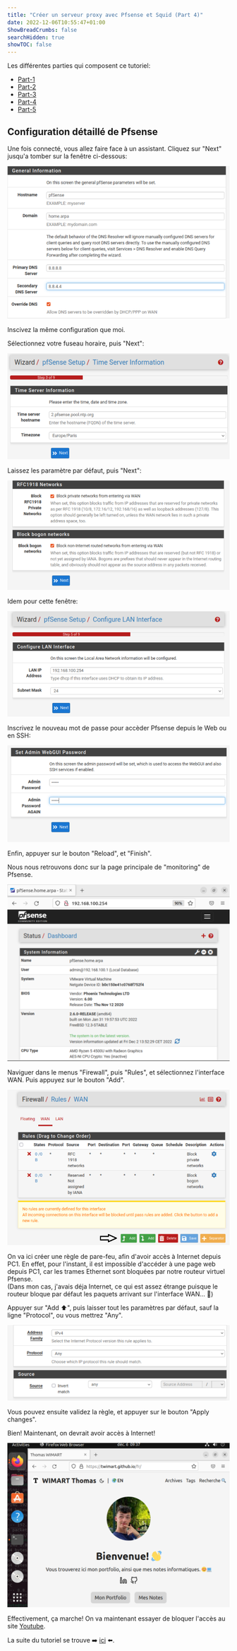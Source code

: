 ```yaml
---
title: "Créer un serveur proxy avec Pfsense et Squid (Part 4)"
date: 2022-12-06T10:55:47+01:00
ShowBreadCrumbs: false
searchHidden: true
showTOC: false
---
```


Les différentes parties qui composent ce tutoriel:

- [Part-1](/fr/notes/proxy)
- [Part-2](/fr/proxy/proxy2)
- [Part-3](/fr/proxy/proxy3)
- [Part-4](/fr/proxy/proxy4)
- [Part-5](/fr/proxy/proxy5)



## Configuration détaillé de Pfsense ##

Une fois connecté, vous allez faire face à un assistant. Cliquez sur "Next" jusqu'a tomber sur la fenêtre ci-dessous:

![cpfsence1](/images/cpfsense/cpfsense1.png)

Inscivez la même configuration que moi.

Sélectionnez votre fuseau horaire, puis "Next":

![cpfsence2](/images/cpfsense/cpfsense2.png)

Laissez les paramètre par défaut, puis "Next":

![cpfsence3](/images/cpfsense/cpfsense3.png)

Idem pour cette fenêtre: 

![cpfsence4](/images/cpfsense/cpfsense4.png)

Inscrivez le nouveau mot de passe pour accèder Pfsense depuis le Web ou  en SSH: 

![cpfsence5](/images/cpfsense/cpfsense5.png)

Enfin, appuyer sur le bouton "Reload", et "Finish".

Nous nous retrouvons donc sur la page principale de "monitoring" de Pfsense.

![cpfsence6](/images/cpfsense/cpfsense6.png)

Naviguer dans le menus "Firewall", puis "Rules", et sélectionnez l'interface WAN. Puis appuyez sur le bouton "Add".

![cpfsence7](/images/cpfsense/cpfsense7.png)

On va ici créer une règle de pare-feu, afin d'avoir accès à Internet depuis PC1. En effet, pour l'instant, il est impossible d'accéder à une page web depuis PC1, car les trames Ethernet sont bloquées par notre routeur virtuel Pfsense.     
(Dans mon cas, j'avais déja Internet, ce qui est assez étrange puisque le routeur bloque par défaut les paquets arrivant sur l'interface WAN... 🤔)   

Appuyer sur "Add ⬆️", puis laisser tout les paramètres par défaut, sauf la ligne "Protocol", ou vous mettrez "Any".

![cpfsence8](/images/cpfsense/cpfsense8.png)

Vous pouvez ensuite validez la règle, et appuyer sur le bouton "Apply changes".

Bien! Maintenant, on devrait avoir accès à Internet! 

![cpfsence9](/images/cpfsense/cpfsense9.png)

Effectivement, ça marche! On va maintenant essayer de bloquer l'accès au site [Youtube](https://youtube.com).

La suite du tutoriel se trouve ➡️ [ici](/fr/proxy/proxy5) ⬅️.




